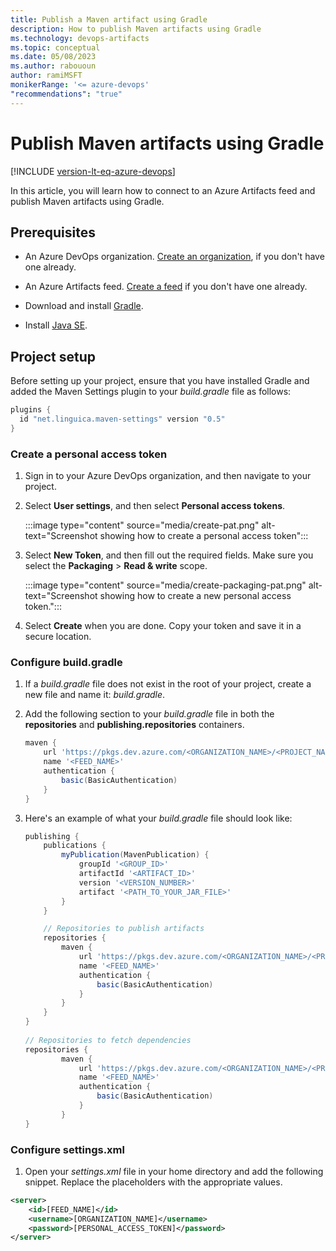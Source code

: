 ```yaml
---
title: Publish a Maven artifact using Gradle
description: How to publish Maven artifacts using Gradle 
ms.technology: devops-artifacts
ms.topic: conceptual
ms.date: 05/08/2023
ms.author: rabououn
author: ramiMSFT
monikerRange: '<= azure-devops'
"recommendations": "true"
---
```


# Publish Maven artifacts using Gradle

[!INCLUDE [version-lt-eq-azure-devops](../../includes/version-lt-eq-azure-devops.md)]

In this article, you will learn how to connect to an Azure Artifacts feed and publish Maven artifacts using Gradle.

## Prerequisites

- An Azure DevOps organization. [Create an organization](../organizations/accounts/create-organization.md), if you don't have one already.

- An Azure Artifacts feed. [Create a feed](./concepts/feeds.md#create-public-feeds.) if you don't have one already.

- Download and install [Gradle](https://docs.gradle.org/current/userguide/installation.html).

- Install [Java SE](https://www.oracle.com/technetwork/java/javase/downloads/index.html).

## Project setup

Before setting up your project, ensure that you have installed Gradle and added the Maven Settings plugin to your *build.gradle* file as follows:

```groovy
plugins {
  id "net.linguica.maven-settings" version "0.5"
}
```

### Create a personal access token

1. Sign in to your Azure DevOps organization, and then navigate to your project.

1. Select **User settings**, and then select **Personal access tokens**.

    :::image type="content" source="media/create-pat.png" alt-text="Screenshot showing how to create a personal access token":::

1. Select **New Token**, and then fill out the required fields. Make sure you select the **Packaging** > **Read & write** scope.

    :::image type="content" source="media/create-packaging-pat.png" alt-text="Screenshot showing how to create a new personal access token.":::  

1. Select **Create** when you are done. Copy your token and save it in a secure location.


### Configure build.gradle

1. If a *build.gradle* file does not exist in the root of your project, create a new file and name it: *build.gradle*.

1. Add the following section to your *build.gradle* file in both the **repositories** and **publishing.repositories** containers. 

    ```groovy
    maven {
        url 'https://pkgs.dev.azure.com/<ORGANIZATION_NAME>/<PROJECT_NAME>/_packaging/<FEED_NAME>/maven/v1'
        name '<FEED_NAME>'
        authentication {
            basic(BasicAuthentication)
        }
    }
    ```
1. Here's an example of what your *build.gradle* file should look like:

    ```groovy
    publishing { 
        publications { 
            myPublication(MavenPublication) { 
                groupId '<GROUP_ID>' 
                artifactId '<ARTIFACT_ID>' 
                version '<VERSION_NUMBER>'           
                artifact '<PATH_TO_YOUR_JAR_FILE>'   
            } 
        } 
    
        // Repositories to publish artifacts 
        repositories { 
            maven {
                url 'https://pkgs.dev.azure.com/<ORGANIZATION_NAME>/<PROJECT_NAME>/_packaging/<FEED_NAME>/maven/v1'
                name '<FEED_NAME>'
                authentication {
                    basic(BasicAuthentication)
                }
            }
        } 
    } 
     
    // Repositories to fetch dependencies
    repositories { 
            maven {
                url 'https://pkgs.dev.azure.com/<ORGANIZATION_NAME>/<PROJECT_NAME>/_packaging/<FEED_NAME>/maven/v1'
                name '<FEED_NAME>'
                authentication {
                    basic(BasicAuthentication)
                }
            }
    } 
    ```

### Configure settings.xml

1. Open your *settings.xml* file in your home directory and add the following snippet. Replace the placeholders with the appropriate values.

```xml
<server>
    <id>[FEED_NAME]</id>
    <username>[ORGANIZATION_NAME]</username>
    <password>[PERSONAL_ACCESS_TOKEN]</password>
</server>
```

